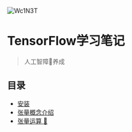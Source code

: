 ![Wc1N3T](https://cdn.jsdelivr.net/gh/mikusugar/PictureBed@master/uPic/2021/09/Wc1N3T.jpg)
# TensorFlow学习笔记
> 人工智障🤪养成
## 目录
+ [安装](docs/安装TensorFlow2.md)
+ [张量概念介绍](concept/tensor_concept.ipynb)
+ [张量运算 👷](concept/tensor_operation.ipynb)


